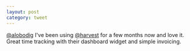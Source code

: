 ```yaml
---
layout: post
category: tweet
---
```

[@alobodig](http://twitter.com/alobodig) I've been using [@harvest](http://twitter.com/harvest) for a few months now and love it. Great time tracking with their dashboard widget and simple invoicing.
